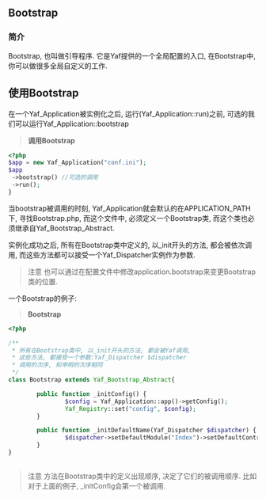 ## Bootstrap

### 简介

Bootstrap, 也叫做引导程序. 它是Yaf提供的一个全局配置的入口, 在Bootstrap中, 你可以做很多全局自定义的工作.



## 使用Bootstrap

在一个Yaf_Application被实例化之后, 运行(Yaf_Application::run)之前, 可选的我们可以运行Yaf_Application::bootstrap

> **调用Bootstrap**

```php
<?php
$app = new Yaf_Application("conf.ini");
$app
 ->bootstrap() //可选的调用
 ->run();
}
```
   

当bootstrap被调用的时刻, Yaf_Application就会默认的在APPLICATION_PATH下, 寻找Bootstrap.php, 而这个文件中, 必须定义一个Bootstrap类, 而这个类也必须继承自Yaf_Bootstrap_Abstract.

实例化成功之后, 所有在Bootstrap类中定义的, 以_init开头的方法, 都会被依次调用, 而这些方法都可以接受一个Yaf_Dispatcher实例作为参数.

> 注意
也可以通过在配置文件中修改application.bootstrap来变更Bootstrap类的位置.

一个Bootstrap的例子:

> **Bootstrap**

```php
<?php

/**
 * 所有在Bootstrap类中, 以_init开头的方法, 都会被Yaf调用,
 * 这些方法, 都接受一个参数:Yaf_Dispatcher $dispatcher
 * 调用的次序, 和申明的次序相同
 */
class Bootstrap extends Yaf_Bootstrap_Abstract{

        public function _initConfig() {
                $config = Yaf_Application::app()->getConfig();
                Yaf_Registry::set("config", $config);
        }

        public function _initDefaultName(Yaf_Dispatcher $dispatcher) {
                $dispatcher->setDefaultModule("Index")->setDefaultController("Index")->setDefaultAction("index");
        }
}
    
```


> 注意
方法在Bootstrap类中的定义出现顺序, 决定了它们的被调用顺序. 比如对于上面的例子, _initConfig会第一个被调用.


